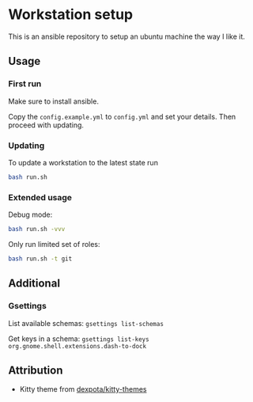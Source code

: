 # Workstation setup

This is an ansible repository to setup an ubuntu machine the way I like it.

## Usage

### First run

Make sure to install ansible. 

Copy the `config.example.yml` to `config.yml` and set your details. Then proceed with updating.

### Updating

To update a workstation to the latest state run

```bash
bash run.sh
```

### Extended usage

Debug mode:

```bash
bash run.sh -vvv
```

Only run limited set of roles:

```bash
bash run.sh -t git
```

## Additional

### Gsettings

List available schemas: `gsettings list-schemas`

Get keys in a schema: `gsettings list-keys org.gnome.shell.extensions.dash-to-dock`

## Attribution

- Kitty theme from [dexpota/kitty-themes](https://github.com/dexpota/kitty-themes)